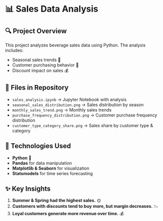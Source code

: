 # 📊 Sales Data Analysis

## 🔍 Project Overview
This project analyzes beverage sales data using Python. The analysis includes:
- Seasonal sales trends 📅
- Customer purchasing behavior 🛒
- Discount impact on sales 💰

## 📂 Files in Repository
- `sales_analysis.ipynb` → Jupyter Notebook with analysis
- `seasonal_sales_distribution.png` → Sales distribution by season
- `monthly_sales_trend.png` → Monthly sales trends
- `purchase_frequency_distribution.png` → Customer purchase frequency distribution
- `customer_type_category_share.png` → Sales share by customer type & category

## 🚀 Technologies Used
- **Python** 🐍
- **Pandas** for data manipulation
- **Matplotlib & Seaborn** for visualization
- **Statsmodels** for time series forecasting

## ✨ Key Insights
1. **Summer & Spring had the highest sales.** 🌞
2. **Customers with discounts tend to buy more, but margin decreases.** 📉
3. **Loyal customers generate more revenue over time.** 💰

